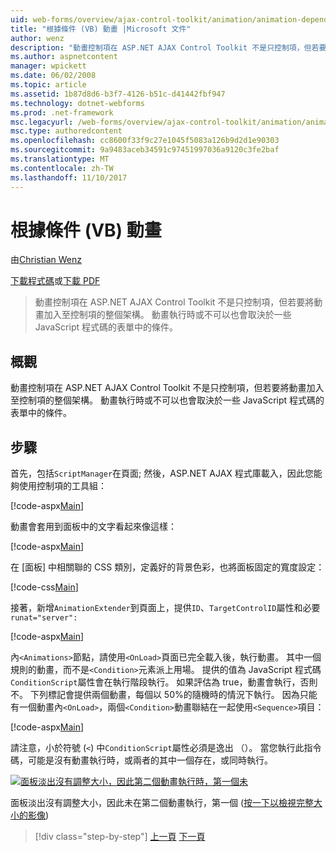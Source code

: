 ```yaml
---
uid: web-forms/overview/ajax-control-toolkit/animation/animation-depending-on-a-condition-vb
title: "根據條件 (VB) 動畫 |Microsoft 文件"
author: wenz
description: "動畫控制項在 ASP.NET AJAX Control Toolkit 不是只控制項，但若要將動畫加入至控制項的整個架構。 動畫的是否..."
ms.author: aspnetcontent
manager: wpickett
ms.date: 06/02/2008
ms.topic: article
ms.assetid: 1b87d8d6-b3f7-4126-b51c-d41442fbf947
ms.technology: dotnet-webforms
ms.prod: .net-framework
msc.legacyurl: /web-forms/overview/ajax-control-toolkit/animation/animation-depending-on-a-condition-vb
msc.type: authoredcontent
ms.openlocfilehash: cc8600f33f9c27e1045f5083a126b9d2d1e90303
ms.sourcegitcommit: 9a9483aceb34591c97451997036a9120c3fe2baf
ms.translationtype: MT
ms.contentlocale: zh-TW
ms.lasthandoff: 11/10/2017
---
```

<a name="animation-depending-on-a-condition-vb"></a>根據條件 (VB) 動畫
====================
由[Christian Wenz](https://github.com/wenz)

[下載程式碼](http://download.microsoft.com/download/f/9/a/f9a26acd-8df4-4484-8a18-199e4598f411/Animation4.vb.zip)或[下載 PDF](http://download.microsoft.com/download/6/7/1/6718d452-ff89-4d3f-a90e-c74ec2d636a3/animation4VB.pdf)

> 動畫控制項在 ASP.NET AJAX Control Toolkit 不是只控制項，但若要將動畫加入至控制項的整個架構。 動畫執行時或不可以也會取決於一些 JavaScript 程式碼的表單中的條件。


## <a name="overview"></a>概觀

動畫控制項在 ASP.NET AJAX Control Toolkit 不是只控制項，但若要將動畫加入至控制項的整個架構。 動畫執行時或不可以也會取決於一些 JavaScript 程式碼的表單中的條件。

## <a name="steps"></a>步驟

首先，包括`ScriptManager`在頁面; 然後，ASP.NET AJAX 程式庫載入，因此您能夠使用控制項的工具組：

[!code-aspx[Main](animation-depending-on-a-condition-vb/samples/sample1.aspx)]

動畫會套用到面板中的文字看起來像這樣：

[!code-aspx[Main](animation-depending-on-a-condition-vb/samples/sample2.aspx)]

在 [面板] 中相關聯的 CSS 類別，定義好的背景色彩，也將面板固定的寬度設定：

[!code-css[Main](animation-depending-on-a-condition-vb/samples/sample3.css)]

接著，新增`AnimationExtender`到頁面上，提供`ID`、`TargetControlID`屬性和必要`runat="server":`

[!code-aspx[Main](animation-depending-on-a-condition-vb/samples/sample4.aspx)]

內`<Animations>`節點，請使用`<OnLoad>`頁面已完全載入後，執行動畫。 其中一個規則的動畫，而不是`<Condition>`元素派上用場。 提供的值為 JavaScript 程式碼`ConditionScript`屬性會在執行階段執行。 如果評估為 true，動畫會執行，否則不。 下列標記會提供兩個動畫，每個以 50%的隨機時的情況下執行。 因為只能有一個動畫內`<OnLoad>`，兩個`<Condition>`動畫聯結在一起使用`<Sequence>`項目：

[!code-aspx[Main](animation-depending-on-a-condition-vb/samples/sample5.aspx)]

請注意，小於符號 (`<`) 中`ConditionScript`屬性必須是逸出 （）。 當您執行此指令碼，可能是沒有動畫執行時，或兩者的其中一個存在，或同時執行。


[![面板淡出沒有調整大小，因此第二個動畫執行時，第一個未](animation-depending-on-a-condition-vb/_static/image2.png)](animation-depending-on-a-condition-vb/_static/image1.png)

面板淡出沒有調整大小，因此未在第二個動畫執行，第一個 ([按一下以檢視完整大小的影像](animation-depending-on-a-condition-vb/_static/image3.png))

>[!div class="step-by-step"]
[上一頁](executing-several-animations-after-each-other-vb.md)
[下一頁](picking-one-animation-out-of-a-list-vb.md)
